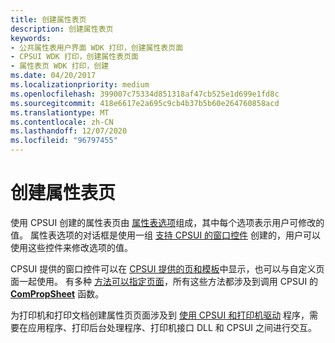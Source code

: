 ```yaml
---
title: 创建属性表页
description: 创建属性表页
keywords:
- 公共属性表用户界面 WDK 打印，创建属性表页面
- CPSUI WDK 打印，创建属性表页面
- 属性表页 WDK 打印，创建
ms.date: 04/20/2017
ms.localizationpriority: medium
ms.openlocfilehash: 399007c75334d851318af47cb525e1d699e1fd8c
ms.sourcegitcommit: 418e6617e2a695c9cb4b37b5b60e264760858acd
ms.translationtype: MT
ms.contentlocale: zh-CN
ms.lasthandoff: 12/07/2020
ms.locfileid: "96797455"
---
```

# <a name="creating-property-sheet-pages"></a>创建属性表页





使用 CPSUI 创建的属性表页由 [属性表选项](property-sheet-options.md)组成，其中每个选项表示用户可修改的值。 属性表选项的对话框是使用一组 [支持 CPSUI 的窗口控件](cpsui-supported-window-controls.md) 创建的，用户可以使用这些控件来修改选项的值。

CPSUI 提供的窗口控件可以在 [CPSUI 提供的页和模板](cpsui-supplied-pages-and-templates.md)中显示，也可以与自定义页面一起使用。 有多种 [方法可以指定页面](methods-for-specifying-pages.md)，所有这些方法都涉及到调用 CPSUI 的 [**ComPropSheet**](/windows-hardware/drivers/ddi/compstui/nc-compstui-pfncompropsheet) 函数。

为打印机和打印文档创建属性页页面涉及到 [使用 CPSUI 和打印机驱动](using-cpsui-with-printer-drivers.md) 程序，需要在应用程序、打印后台处理程序、打印机接口 DLL 和 CPSUI 之间进行交互。

 

